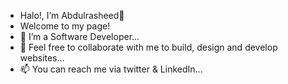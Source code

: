 - Halo!, I’m Abdulrasheed👋 
- Welcome to my page!
- 🌱 I’m a Software Developer...
- 💞️ Feel free to collaborate with me to build, design and develop websites...
- 📫 You can reach me via twitter & LinkedIn...

<!---
momohrasheed06/momohrasheed06 is a ✨ special ✨ repository because its `README.md` (this file) appears on your GitHub profile.
You![quinton-coetzee-gpa8Y_Fk7Rg-unsplash](https://user-images.githubusercontent.com/107368840/209311173-1cf1afdc-9ed6-4d3c-9104-a9ada1dbc375.jpg)
 can click the Preview link to take a look at your changes.
--->
